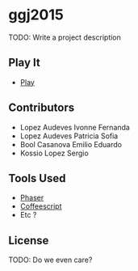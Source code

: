 # ggj2015

TODO: Write a project description

## Play It
- [Play](http://horchatas.github.io/ggj2015/)

## Contributors
- Lopez Audeves Ivonne Fernanda 
- Lopez Audeves Patricia Sofia
- Bool Casanova Emilio Eduardo
- Kossio Lopez Sergio


## Tools Used
- [Phaser](https://github.com/photonstorm/phaser)
- [Coffeescript](https://github.com/jashkenas/coffeescript)
- Etc ?

## License
TODO: Do we even care?